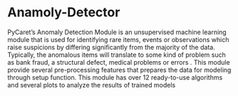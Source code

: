 # Anamoly-Detector
PyCaret’s Anomaly Detection Module is an unsupervised machine learning module that is used for identifying rare items, events or observations which raise suspicions by differing significantly from the majority of the data. Typically, the anomalous items will translate to some kind of problem such as bank fraud, a structural defect, medical problems or errors . This module provide several pre-processing features that prepares the data for modeling through setup function. This module has over 12 ready-to-use algorithms and several plots to analyze the results of trained models
